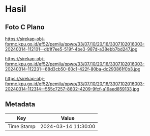 # Hasil

## Foto C Plano

https://sirekap-obj-formc.kpu.go.id/ef52/pemilu/ppwp/33/07/10/20/16/3307102016003-20240314-112101--db1f7ee5-519f-4be3-987d-a38ebb7bd247.jpg

https://sirekap-obj-formc.kpu.go.id/ef52/pemilu/ppwp/33/07/10/20/16/3307102016003-20240314-112231--68d3cb50-60c1-422f-80ba-dc293861f0b3.jpg

https://sirekap-obj-formc.kpu.go.id/ef52/pemilu/ppwp/33/07/10/20/16/3307102016003-20240314-112314--555c7257-8602-4209-9fcf-a16aed859133.jpg


## Metadata

| Key        | Value               |
| ---------- | ------------------- |
| Time Stamp | 2024-03-14 11:30:00 |



